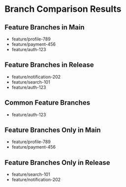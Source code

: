 # Branch Comparison Results

## Feature Branches in Main

- feature/profile-789
- feature/payment-456
- feature/auth-123

## Feature Branches in Release

- feature/notification-202
- feature/search-101
- feature/auth-123

## Common Feature Branches

- feature/auth-123

## Feature Branches Only in Main

- feature/profile-789
- feature/payment-456

## Feature Branches Only in Release

- feature/search-101
- feature/notification-202
